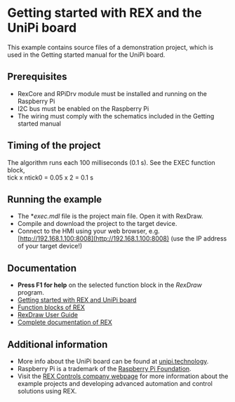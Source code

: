 Getting started with REX and the UniPi board
============================================

This example contains source files of a demonstration project, which is used 
in the Getting started manual for the UniPi board.

## Prerequisites ##

- RexCore and RPiDrv module must be installed and running on the Raspberry Pi
- I2C bus must be enabled on the Raspberry Pi
- The wiring must comply with the schematics included in the Getting started 
manual 

## Timing of the project ##
The algorithm runs each 100 milliseconds (0.1 s). See the EXEC function block,  
tick x ntick0 = 0.05 x 2 = 0.1 s

## Running the example ##
- The **exec.mdl* file is the project main file. Open it with RexDraw.
- Compile and download the project to the target device.
- Connect to the HMI using your web browser, e.g. [http://192.168.1.100:8008](http://192.168.1.100:8008) (use the IP address of your target device!)

## Documentation ##

- **Press F1 for help** on the selected function block in the *RexDraw* program.
- [Getting started with REX and UniPi board](https://www.rexcontrols.com/media/2.50.5/doc/ENGLISH/MANUALS/RexGettingStarted/RexGettingStarted_UniPi_ENG.html)
- [Function blocks of REX](https://www.rexcontrols.com/media/2.50.5/doc/ENGLISH/MANUALS/BRef/BRef_ENG.html)
- [RexDraw User Guide](https://www.rexcontrols.com/media/2.50.5/doc/ENGLISH/MANUALS/RexDraw/RexDraw_ENG.html)
- [Complete documentation of REX](http://www.rexcontrols.com/documentation-and-support)

## Additional information ##

- More info about the UniPi board can be found at [unipi.technology](http://www.unipi.technology).
- Raspberry Pi is a trademark of the [Raspberry Pi Foundation](http://www.raspberrypi.org).
- Visit the [REX Controls company webpage](http://www.rexcontrols.com) 
for more information about the example projects and developing advanced 
automation and control solutions using REX.